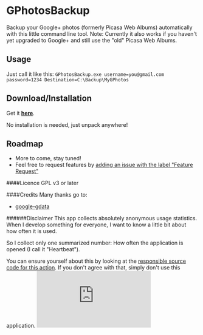 GPhotosBackup
=============

Backup your Google+ photos (formerly Picasa Web Albums) automatically with this little command line tool.
Note: Currently it also works if you haven't yet upgraded to Google+ and still use the "old" Picasa Web Albums.

Usage
-----
Just call it like this:
	`GPhotosBackup.exe username=you@gmail.com password=1234 Destination=C:\Backup\MyGPhotos`

Download/Installation
-------------
Get it [**here**](https://raw.github.com/berrnd/GPhotosBackup/master/.release/GPhotosBackup.zip).

No installation is needed, just unpack anywhere!

Roadmap
------------
- More to come, stay tuned!
- Feel free to request features by [adding an issue with the label "Feature Request"](https://github.com/berrnd/GPhotosBackup/issues/new)

####Licence
GPL v3 or later



####Credits
Many thanks go to:
- [google-gdata](https://code.google.com/p/google-gdata/)

######Disclaimer
This app collects absolutely anonymous usage statistics.
When I develop something for everyone, I want to know a little bit about how often it is used.

So I collect only one summarized number: How often the application is opened (I call it "Heartbeat").

You can ensure yourself about this by looking at the [responsible source code for this action](https://github.com/berrnd/GPhotosBackup/tree/master/GPhotosBackup/Analytics).
If you don't agree with that, simply don't use this application.
![](http://piwik.bebcloud.de/piwik.php?idsite=12&rec=1&action_name=GPhotosBackup)
